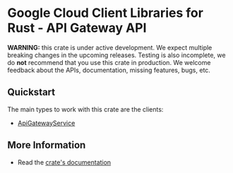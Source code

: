 # Google Cloud Client Libraries for Rust - API Gateway API

<!-- Code generated by sidekick. DO NOT EDIT. -->

**WARNING:** this crate is under active development. We expect multiple breaking
changes in the upcoming releases. Testing is also incomplete, we do **not**
recommend that you use this crate in production. We welcome feedback about the
APIs, documentation, missing features, bugs, etc.

## Quickstart

The main types to work with this crate are the clients:

- [ApiGatewayService]

## More Information

- Read the [crate's documentation](https://docs.rs/google-cloud-apigateway-v1/latest/google-cloud-apigateway-v1)

[ApiGatewayService]: https://docs.rs/google-cloud-apigateway-v1/latest/google_cloud_apigateway_v1/client/struct.ApiGatewayService.html
